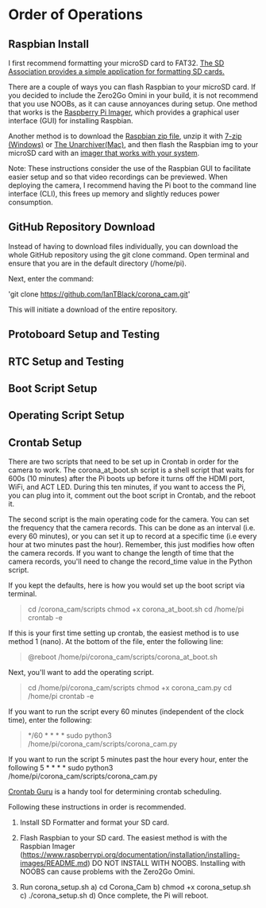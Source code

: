 # Order of Operations
## Raspbian Install
I first recommend formatting your microSD card to FAT32. [The SD Association provides a simple application for formatting SD cards.](https://www.sdcard.org/downloads/formatter/)

There are a couple of ways you can flash Raspbian to your microSD card. If you decided to include the Zero2Go Omini in your build, it is not recommend that you use NOOBs, as it can cause annoyances during setup. One method that works is the [Raspberry Pi Imager](https://www.raspberrypi.org/downloads/), which provides a graphical user interface (GUI) for installing Raspbian.

Another method is to download the [Raspbian zip file](https://www.raspberrypi.org/downloads/raspbian/), unzip it with [7-zip (Windows)](https://www.7-zip.org/download.html) or [The Unarchiver(Mac)](https://theunarchiver.com/), and then flash the Raspbian img to your microSD card with an [imager that works with your system](https://www.raspberrypi.org/documentation/installation/installing-images/).  

Note: These instructions consider the use of the Raspbian GUI to facilitate easier setup and so that video recordings can be previewed. When deploying the camera, I recommend having the Pi boot to the command line interface (CLI), this frees up memory and slightly reduces power consumption.

## GitHub Repository Download
Instead of having to download files individually, you can download the whole GitHub repository using the git clone command.
Open terminal and ensure that you are in the default directory (/home/pi).

Next, enter the command:

'git clone https://github.com/IanTBlack/corona_cam.git'

This will initiate a download of the entire repository.


## Protoboard Setup and Testing

## RTC Setup and Testing

## Boot Script Setup

## Operating Script Setup


## Crontab Setup
There are two scripts that need to be set up in Crontab in order for the camera to work. The corona_at_boot.sh script is a shell script that waits for 600s (10 minutes) after the Pi boots up before it turns off the HDMI port, WiFi, and ACT LED. During this ten minutes, if you want to access the Pi, you can plug into it, comment out the boot script in Crontab, and the reboot it.

The second script is the main operating code for the camera. You can set the frequency that the camera records. This can be done as an interval (i.e. every 60 minutes), or you can set it up to record at a specific time (i.e every hour at two minutes past the hour). Remember, this just modifies how often the camera records. If you want to change the length of time that the camera records, you'll need to change the record_time value in the Python script.

If you kept the defaults, here is how you would set up the boot script via terminal.

> cd /corona_cam/scripts
> chmod +x corona_at_boot.sh
> cd /home/pi
> crontab -e

If this is your first time setting up crontab, the easiest method is to use method 1 (nano). At the bottom of the file, enter the following line:

> @reboot /home/pi/corona_cam/scripts/corona_at_boot.sh

Next, you'll want to add the operating script.

> cd /home/pi/corona_cam/scripts
> chmod +x corona_cam.py
> cd /home/pi
> crontab -e

If you want to run the script every 60 minutes (independent of the clock time), enter the following:

> */60 * * * * sudo python3 /home/pi/corona_cam/scripts/corona_cam.py

If you want to run the script 5 minutes past the hour every hour, enter the following
5 * * * * sudo python3 /home/pi/corona_cam/scripts/corona_cam.py


[Crontab Guru](https://crontab.guru/#*_*_*_*_*) is a handy tool for determining crontab scheduling.


Following these instructions in order is recommended.

1) Install SD Formatter  and format your SD card.

1) Flash Raspbian to your SD card. The easiest method is with the Raspbian Imager (https://www.raspberrypi.org/documentation/installation/installing-images/README.md)
   DO NOT INSTALL WITH NOOBS. Installing with NOOBS can cause problems with the Zero2Go Omini.


1) Run corona_setup.sh
	a) cd Corona_Cam
	b) chmod +x corona_setup.sh
	c) ./corona_setup.sh
	d) Once complete, the Pi will reboot.
